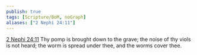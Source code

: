 ```yaml
---
publish: true
tags: [Scripture/BoM, noGraph]
aliases: ["2 Nephi 24:11"]
---
```

[2 Nephi 24:11](https://churchofjesuschrist.org/study/scriptures/bofm/2-ne/24?lang=eng&id=p11#p11) Thy pomp is brought down to the grave; the noise of thy viols is not heard; the worm is spread under thee, and the worms cover thee.
